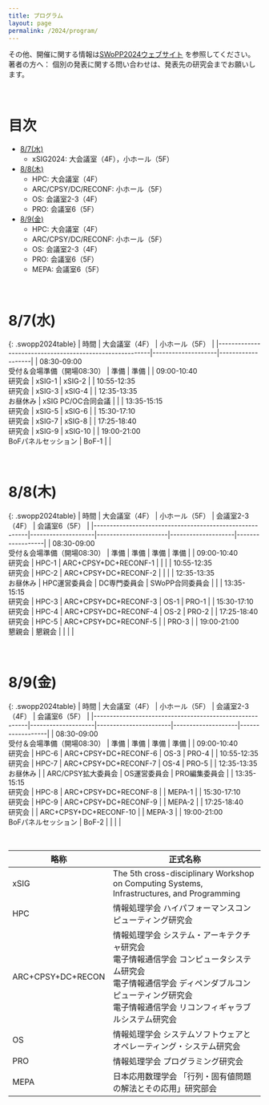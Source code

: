 ```yaml
---
title: プログラム
layout: page
permalink: /2024/program/
---
```


その他、開催に関する情報は[SWoPP2024ウェブサイト](https://sites.google.com/site/swoppweb/swopp-2024/) を参照してください。<br />
著者の方へ： 個別の発表に関する問い合わせは、発表先の研究会までお願いします。


<br />


# 目次

- [8/7(水)](#87水)
	- xSIG2024: 大会議室（4F），小ホール（5F）
- [8/8(木)](#88木)
	- HPC: 大会議室（4F）
	- ARC/CPSY/DC/RECONF: 小ホール（5F）
	- OS: 会議室2-3（4F）
	- PRO: 会議室6（5F）
- [8/9(金)](#89金)
	- HPC: 大会議室（4F）
	- ARC/CPSY/DC/RECONF: 小ホール（5F）
	- OS: 会議室2-3（4F）
	- PRO: 会議室6（5F）
	- MEPA: 会議室6（5F）

<br/>

# 8/7(水)

{: .swopp2024table}
| 時間                                                    | 大会議室（4F）     | 小ホール（5F）    |
|---------------------------------------------------------|--------------------|-------------------|
| 08:30-09:00<br/>受付＆会場準備（開場08:30）             | 準備               | 準備              |
| 09:00-10:40<br/>研究会                                  | xSIG-1             | xSIG-2            |
| 10:55-12:35<br/>研究会                                  | xSIG-3             | xSIG-4            |
| 12:35-13:35<br/>お昼休み                                | xSIG PC/OC合同会議 |                   |
| 13:35-15:15<br/>研究会                                  | xSIG-5             | xSIG-6            |
| 15:30-17:10<br/>研究会                                  | xSIG-7             | xSIG-8            |
| 17:25-18:40<br/>研究会                                  | xSIG-9             | xSIG-10           |
| 19:00-21:00<br/>BoFパネルセッション                     | BoF-1              |                   |


<br/>

# 8/8(木)

{: .swopp2024table}
| 時間                                                    | 大会議室（4F）     | 小ホール（5F）       | 会議室2-3（4F）    | 会議室6（5F）    |
|---------------------------------------------------------|--------------------|----------------------|--------------------|------------------|
| 08:30-09:00<br/>受付＆会場準備（開場08:30）             | 準備               | 準備                 | 準備               | 準備             |
| 09:00-10:40<br/>研究会                                  | HPC-1              | ARC+CPSY+DC+RECONF-1 |                    |                  |
| 10:55-12:35<br/>研究会                                  | HPC-2              | ARC+CPSY+DC+RECONF-2 |                    |                  |
| 12:35-13:35<br/>お昼休み                                | HPC運営委員会      | DC専門委員会         | SWoPP合同委員会    |                  |
| 13:35-15:15<br/>研究会                                  | HPC-3              | ARC+CPSY+DC+RECONF-3 | OS-1               | PRO-1            |
| 15:30-17:10<br/>研究会                                  | HPC-4              | ARC+CPSY+DC+RECONF-4 | OS-2               | PRO-2            |
| 17:25-18:40<br/>研究会                                  | HPC-5              | ARC+CPSY+DC+RECONF-5 |                    | PRO-3            |
| 19:00-21:00<br/>懇親会                                  | 懇親会             |                      |                    |                  |


<br/>

# 8/9(金)

{: .swopp2024table}
| 時間                                                    | 大会議室（4F）     | 小ホール（5F）        | 会議室2-3（4F）    | 会議室6（5F）    |
|---------------------------------------------------------|--------------------|-----------------------|--------------------|------------------|
| 08:30-09:00<br/>受付＆会場準備（開場08:30）             | 準備               | 準備                  | 準備               | 準備             |
| 09:00-10:40<br/>研究会                                  | HPC-6              | ARC+CPSY+DC+RECONF-6  | OS-3               | PRO-4            |
| 10:55-12:35<br/>研究会                                  | HPC-7              | ARC+CPSY+DC+RECONF-7  | OS-4               | PRO-5            |
| 12:35-13:35<br/>お昼休み                                |                    | ARC/CPSY拡大委員会    | OS運営委員会       | PRO編集委員会    |
| 13:35-15:15<br/>研究会                                  | HPC-8              | ARC+CPSY+DC+RECONF-8  |                    | MEPA-1           |
| 15:30-17:10<br/>研究会                                  | HPC-9              | ARC+CPSY+DC+RECONF-9  |                    | MEPA-2           |
| 17:25-18:40<br/>研究会                                  |                    | ARC+CPSY+DC+RECONF-10 |                    | MEPA-3           |
| 19:00-21:00<br/>BoFパネルセッション                     | BoF-2              |                       |                    |                  |


<br />

| 略称 | 正式名称 |
|------|-----|
| xSIG | The 5th cross-disciplinary Workshop on Computing Systems, Infrastructures, and Programming |
| HPC | 情報処理学会 ハイパフォーマンスコンピューティング研究会 |
| ARC+CPSY+DC+RECON | 情報処理学会 システム・アーキテクチャ研究会<br />電子情報通信学会 コンピュータシステム研究会<br />電子情報通信学会 ディペンダブルコンピューティング研究会<br />電子情報通信学会 リコンフィギャラブルシステム研究会 |
| OS | 情報処理学会 システムソフトウェアとオペレーティング・システム研究会 |
| PRO | 情報処理学会 プログラミング研究会 |
| MEPA | 日本応用数理学会 「行列・固有値問題の解法とその応用」研究部会 |
